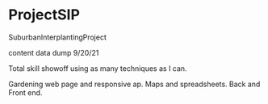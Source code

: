 # ProjectSIP
SuburbanInterplantingProject

content data dump 9/20/21

Total skill showoff using as many techniques as I can.

Gardening web page and responsive ap. Maps and spreadsheets. Back and Front end.

